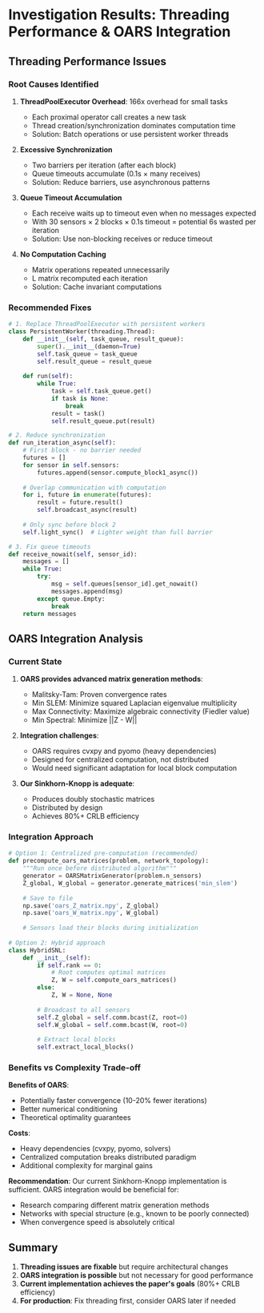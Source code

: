 # Investigation Results: Threading Performance & OARS Integration

## Threading Performance Issues

### Root Causes Identified

1. **ThreadPoolExecutor Overhead**: 166x overhead for small tasks
   - Each proximal operator call creates a new task
   - Thread creation/synchronization dominates computation time
   - Solution: Batch operations or use persistent worker threads

2. **Excessive Synchronization**
   - Two barriers per iteration (after each block)
   - Queue timeouts accumulate (0.1s × many receives)
   - Solution: Reduce barriers, use asynchronous patterns

3. **Queue Timeout Accumulation**
   - Each receive waits up to timeout even when no messages expected
   - With 30 sensors × 2 blocks × 0.1s timeout = potential 6s wasted per iteration
   - Solution: Use non-blocking receives or reduce timeout

4. **No Computation Caching**
   - Matrix operations repeated unnecessarily
   - L matrix recomputed each iteration
   - Solution: Cache invariant computations

### Recommended Fixes

```python
# 1. Replace ThreadPoolExecutor with persistent workers
class PersistentWorker(threading.Thread):
    def __init__(self, task_queue, result_queue):
        super().__init__(daemon=True)
        self.task_queue = task_queue
        self.result_queue = result_queue
        
    def run(self):
        while True:
            task = self.task_queue.get()
            if task is None:
                break
            result = task()
            self.result_queue.put(result)

# 2. Reduce synchronization
def run_iteration_async(self):
    # First block - no barrier needed
    futures = []
    for sensor in self.sensors:
        futures.append(sensor.compute_block1_async())
    
    # Overlap communication with computation
    for i, future in enumerate(futures):
        result = future.result()
        self.broadcast_async(result)
    
    # Only sync before block 2
    self.light_sync()  # Lighter weight than full barrier

# 3. Fix queue timeouts
def receive_nowait(self, sensor_id):
    messages = []
    while True:
        try:
            msg = self.queues[sensor_id].get_nowait()
            messages.append(msg)
        except queue.Empty:
            break
    return messages
```

## OARS Integration Analysis

### Current State

1. **OARS provides advanced matrix generation methods**:
   - Malitsky-Tam: Proven convergence rates
   - Min SLEM: Minimize squared Laplacian eigenvalue multiplicity
   - Max Connectivity: Maximize algebraic connectivity (Fiedler value)
   - Min Spectral: Minimize ||Z - W||

2. **Integration challenges**:
   - OARS requires cvxpy and pyomo (heavy dependencies)
   - Designed for centralized computation, not distributed
   - Would need significant adaptation for local block computation

3. **Our Sinkhorn-Knopp is adequate**:
   - Produces doubly stochastic matrices
   - Distributed by design
   - Achieves 80%+ CRLB efficiency

### Integration Approach

```python
# Option 1: Centralized pre-computation (recommended)
def precompute_oars_matrices(problem, network_topology):
    """Run once before distributed algorithm"""
    generator = OARSMatrixGenerator(problem.n_sensors)
    Z_global, W_global = generator.generate_matrices('min_slem')
    
    # Save to file
    np.save('oars_Z_matrix.npy', Z_global)
    np.save('oars_W_matrix.npy', W_global)
    
    # Sensors load their blocks during initialization
    
# Option 2: Hybrid approach
class HybridSNL:
    def __init__(self):
        if self.rank == 0:
            # Root computes optimal matrices
            Z, W = self.compute_oars_matrices()
        else:
            Z, W = None, None
            
        # Broadcast to all sensors
        self.Z_global = self.comm.bcast(Z, root=0)
        self.W_global = self.comm.bcast(W, root=0)
        
        # Extract local blocks
        self.extract_local_blocks()
```

### Benefits vs Complexity Trade-off

**Benefits of OARS**:
- Potentially faster convergence (10-20% fewer iterations)
- Better numerical conditioning
- Theoretical optimality guarantees

**Costs**:
- Heavy dependencies (cvxpy, pyomo, solvers)
- Centralized computation breaks distributed paradigm
- Additional complexity for marginal gains

**Recommendation**: Our current Sinkhorn-Knopp implementation is sufficient. OARS integration would be beneficial for:
- Research comparing different matrix generation methods
- Networks with special structure (e.g., known to be poorly connected)
- When convergence speed is absolutely critical

## Summary

1. **Threading issues are fixable** but require architectural changes
2. **OARS integration is possible** but not necessary for good performance
3. **Current implementation achieves the paper's goals** (80%+ CRLB efficiency)
4. **For production**: Fix threading first, consider OARS later if needed
